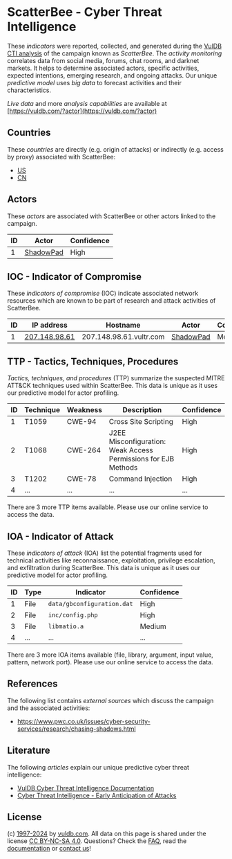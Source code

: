 # ScatterBee - Cyber Threat Intelligence

These _indicators_ were reported, collected, and generated during the [VulDB CTI analysis](https://vuldb.com/?kb.cti) of the campaign known as _ScatterBee_. The _activity monitoring_ correlates data from social media, forums, chat rooms, and darknet markets. It helps to determine associated actors, specific activities, expected intentions, emerging research, and ongoing attacks. Our unique _predictive model_ uses _big data_ to forecast activities and their characteristics.

_Live data_ and more _analysis capabilities_ are available at [https://vuldb.com/?actor](https://vuldb.com/?actor)

## Countries

These _countries_ are directly (e.g. origin of attacks) or indirectly (e.g. access by proxy) associated with ScatterBee:

* [US](https://vuldb.com/?country.us)
* [CN](https://vuldb.com/?country.cn)

## Actors

These _actors_ are associated with ScatterBee or other actors linked to the campaign.

ID | Actor | Confidence
-- | ----- | ----------
1 | [ShadowPad](https://vuldb.com/?actor.shadowpad) | High

## IOC - Indicator of Compromise

These _indicators of compromise_ (IOC) indicate associated network resources which are known to be part of research and attack activities of ScatterBee.

ID | IP address | Hostname | Actor | Confidence
-- | ---------- | -------- | ----- | ----------
1 | [207.148.98.61](https://vuldb.com/?ip.207.148.98.61) | 207.148.98.61.vultr.com | [ShadowPad](https://vuldb.com/?actor.shadowpad) | Medium

## TTP - Tactics, Techniques, Procedures

_Tactics, techniques, and procedures_ (TTP) summarize the suspected MITRE ATT&CK techniques used within ScatterBee. This data is unique as it uses our predictive model for actor profiling.

ID | Technique | Weakness | Description | Confidence
-- | --------- | -------- | ----------- | ----------
1 | T1059 | CWE-94 | Cross Site Scripting | High
2 | T1068 | CWE-264 | J2EE Misconfiguration: Weak Access Permissions for EJB Methods | High
3 | T1202 | CWE-78 | Command Injection | High
4 | ... | ... | ... | ...

There are 3 more TTP items available. Please use our online service to access the data.

## IOA - Indicator of Attack

These _indicators of attack_ (IOA) list the potential fragments used for technical activities like reconnaissance, exploitation, privilege escalation, and exfiltration during ScatterBee. This data is unique as it uses our predictive model for actor profiling.

ID | Type | Indicator | Confidence
-- | ---- | --------- | ----------
1 | File | `data/gbconfiguration.dat` | High
2 | File | `inc/config.php` | High
3 | File | `libmatio.a` | Medium
4 | ... | ... | ...

There are 3 more IOA items available (file, library, argument, input value, pattern, network port). Please use our online service to access the data.

## References

The following list contains _external sources_ which discuss the campaign and the associated activities:

* https://www.pwc.co.uk/issues/cyber-security-services/research/chasing-shadows.html

## Literature

The following _articles_ explain our unique predictive cyber threat intelligence:

* [VulDB Cyber Threat Intelligence Documentation](https://vuldb.com/?kb.cti)
* [Cyber Threat Intelligence - Early Anticipation of Attacks](https://www.scip.ch/en/?labs.20201022)

## License

(c) [1997-2024](https://vuldb.com/?kb.changelog) by [vuldb.com](https://vuldb.com/?kb.about). All data on this page is shared under the license [CC BY-NC-SA 4.0](https://creativecommons.org/licenses/by-nc-sa/4.0/). Questions? Check the [FAQ](https://vuldb.com/?kb.faq), read the [documentation](https://vuldb.com/?kb) or [contact us](https://vuldb.com/?contact)!

